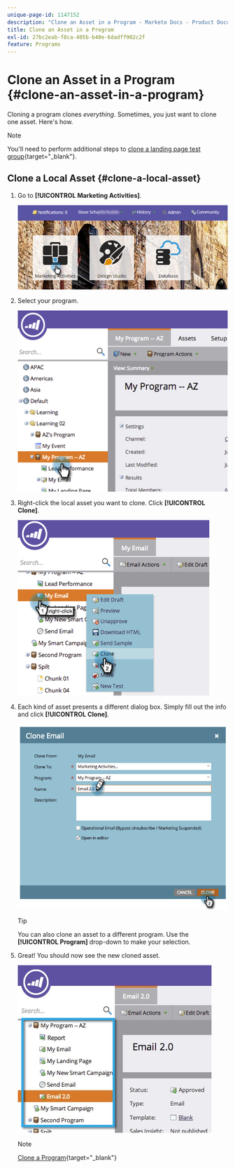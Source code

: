 ```yaml
---
unique-page-id: 1147152
description: "Clone an Asset in a Program - Marketo Docs - Product Documentation"
title: Clone an Asset in a Program
exl-id: 27bc2eab-f8ca-405b-b40e-6dadff902c2f
feature: Programs
---
```

# Clone an Asset in a Program {#clone-an-asset-in-a-program}

Cloning a program clones _everything_. Sometimes, you just want to clone one asset. Here's how.

>[!NOTE]
>
>You'll need to perform additional steps to [clone a landing page test group](/help/marketo/product-docs/demand-generation/landing-pages/landing-page-actions/cloning-a-landing-page-test-group.md){target="_blank"}.

## Clone a Local Asset {#clone-a-local-asset}

1. Go to **[!UICONTROL Marketing Activities]**.

   ![](assets/login-marketing-activities.png)

1. Select your program.

   ![](assets/image2014-9-23-15-3a56-3a12.png)

1. Right-click the local asset you want to clone. Click **[!UICONTROL Clone]**.

   ![](assets/image2014-9-23-15-3a56-3a25.png)

1. Each kind of asset presents a different dialog box. Simply fill out the info and click **[!UICONTROL Clone]**.

   ![](assets/image2014-9-23-15-3a56-3a34.png)

   >[!TIP]
   >
   >You can also clone an asset to a different program. Use the **[!UICONTROL Program]** drop-down to make your selection.

1. Great! You should now see the new cloned asset.

   ![](assets/report.jpg)

   >[!NOTE]
   >
   >[Clone a Program](/help/marketo/product-docs/core-marketo-concepts/programs/working-with-programs/clone-a-program.md){target="_blank"}
